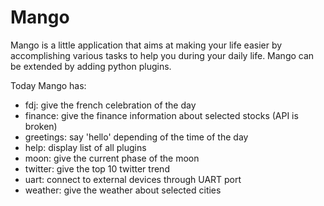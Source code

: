 # Mango
Mango is a little application that aims at making your life easier by accomplishing various tasks to help you during your daily life.
Mango can be extended by adding python plugins.

Today Mango has: 
- fdj: give the french celebration of the day 
- finance: give the finance information about selected stocks (API is broken)
- greetings: say 'hello' depending of the time of the day
- help: display list of all plugins
- moon: give the current phase of the moon
- twitter: give the top 10 twitter trend
- uart: connect to external devices through UART port
- weather: give the weather about selected cities
